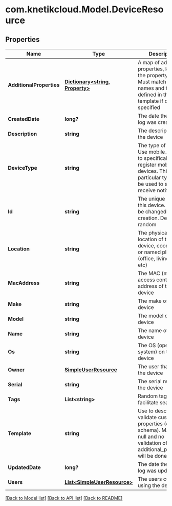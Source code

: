 # com.knetikcloud.Model.DeviceResource
## Properties

Name | Type | Description | Notes
------------ | ------------- | ------------- | -------------
**AdditionalProperties** | [**Dictionary&lt;string, Property&gt;**](Property.md) | A map of additional properties, keyed on the property name.  Must match the names and types defined in the template if one is specified | [optional] 
**CreatedDate** | **long?** | The date the device log was created | [optional] 
**Description** | **string** | The description of the device | [optional] 
**DeviceType** | **string** | The type of device. Use mobile_device to specifically register mobile devices. This particular type will be used to send and receive notifications | [optional] 
**Id** | **string** | The unique ID for this device. Cannot be changed after creation. Default: random | [optional] 
**Location** | **string** | The physical location of the device, coordinates or named place (office, living room, etc) | [optional] 
**MacAddress** | **string** | The MAC (media access control) address of the device | [optional] 
**Make** | **string** | The make of the device | [optional] 
**Model** | **string** | The model of the device | [optional] 
**Name** | **string** | The name of the device | [optional] 
**Os** | **string** | The OS (operating system) on the device | [optional] 
**Owner** | [**SimpleUserResource**](SimpleUserResource.md) | The user that owns the device | [optional] 
**Serial** | **string** | The serial number of the device | [optional] 
**Tags** | **List&lt;string&gt;** | Random tags to facilitate search | [optional] 
**Template** | **string** | Use to describe and validate custom properties (custom schema). May be null and no validation of additional_properties will be done | [optional] 
**UpdatedDate** | **long?** | The date the device log was updated | [optional] 
**Users** | [**List&lt;SimpleUserResource&gt;**](SimpleUserResource.md) | The users currently using the device | [optional] 

[[Back to Model list]](../README.md#documentation-for-models) [[Back to API list]](../README.md#documentation-for-api-endpoints) [[Back to README]](../README.md)

